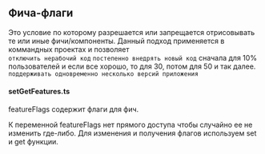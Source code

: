 ## Фича-флаги 

Это условие по которому разрешается или запрещается отрисовывать те или иные фичи/компоненты. Данный подход применяется в коммандных проектах и позволяет  
`отключить нерабочий код`
`постепенно внедрять новый код` сначала для 10% пользователей и если все хорошо, то для 30, потом для 50 и так далее. 
`поддерживать одновременно несколько версий приложения`

#### setGetFeatures.ts

featureFlags содержит флаги для фич.

К переменной featureFlags нет прямого доступа чтобы случайно ее не изменить где-либо.
Для изменения и получения флагов используем set и get функции.